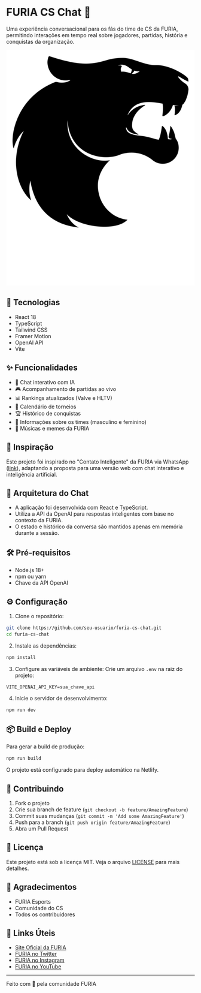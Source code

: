 # FURIA CS Chat 🐆

Uma experiência conversacional para os fãs do time de CS da FURIA, permitindo interações em tempo real sobre jogadores, partidas, história e conquistas da organização.

![FURIA CS Chat](public/images/furia.png)

## 🚀 Tecnologias

- React 18
- TypeScript
- Tailwind CSS
- Framer Motion
- OpenAI API
- Vite

## ✨ Funcionalidades

- 💬 Chat interativo com IA
- 🎮 Acompanhamento de partidas ao vivo
- 📊 Rankings atualizados (Valve e HLTV)
- 📅 Calendário de torneios
- 🏆 Histórico de conquistas
- 👥 Informações sobre os times (masculino e feminino)
- 🎵 Músicas e memes da FURIA

## 📡 Inspiração

Este projeto foi inspirado no "Contato Inteligente" da FURIA via WhatsApp ([link](https://wa.me/5511993404466)), adaptando a proposta para uma versão web com chat interativo e inteligência artificial.

## 🧠 Arquitetura do Chat

- A aplicação foi desenvolvida com React e TypeScript.
- Utiliza a API da OpenAI para respostas inteligentes com base no contexto da FURIA.
- O estado e histórico da conversa são mantidos apenas em memória durante a sessão.

## 🛠️ Pré-requisitos

- Node.js 18+
- npm ou yarn
- Chave da API OpenAI

## ⚙️ Configuração

1. Clone o repositório:
```bash
git clone https://github.com/seu-usuario/furia-cs-chat.git
cd furia-cs-chat
```

2. Instale as dependências:
```bash
npm install
```

3. Configure as variáveis de ambiente:
Crie um arquivo `.env` na raiz do projeto:
```env
VITE_OPENAI_API_KEY=sua_chave_api
```

4. Inicie o servidor de desenvolvimento:
```bash
npm run dev
```

## 📦 Build e Deploy

Para gerar a build de produção:
```bash
npm run build
```

O projeto está configurado para deploy automático na Netlify.

## 🤝 Contribuindo

1. Fork o projeto
2. Crie sua branch de feature (`git checkout -b feature/AmazingFeature`)
3. Commit suas mudanças (`git commit -m 'Add some AmazingFeature'`)
4. Push para a branch (`git push origin feature/AmazingFeature`)
5. Abra um Pull Request

## 📝 Licença

Este projeto está sob a licença MIT. Veja o arquivo [LICENSE](LICENSE) para mais detalhes.

## 🙏 Agradecimentos

- FURIA Esports
- Comunidade do CS
- Todos os contribuidores

## 🔗 Links Úteis

- [Site Oficial da FURIA](https://furia.gg)
- [FURIA no Twitter](https://twitter.com/FURIA)
- [FURIA no Instagram](https://instagram.com/furiagg)
- [FURIA no YouTube](https://youtube.com/furiagg)

---

Feito com 💛 pela comunidade FURIA